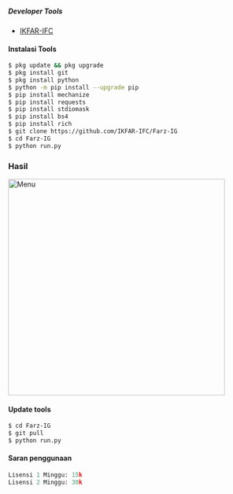 ##### Developer Tools
- [IKFAR-IFC]()
#### Instalasi Tools
``` bash
$ pkg update && pkg upgrade
$ pkg install git
$ pkg install python
$ python -m pip install --upgrade pip
$ pip install mechanize
$ pip install requests
$ pip install stdiomask
$ pip install bs4
$ pip install rich
$ git clone https://github.com/IKFAR-IFC/Farz-IG
$ cd Farz-IG
$ python run.py
```
### Hasil
 <img src="https://github.com/IKFAR-IFC/Farz-IG/blob/main/Screenshot_2022-10-01-23-07-21-18.png" width="440" title="Menu" alt="Menu">
</p>

#### Update tools
``` bash
$ cd Farz-IG
$ git pull
$ python run.py
```
#### Saran penggunaan
``` python
Lisensi 1 Minggu: 15k
Lisensi 2 Minggu: 30k
